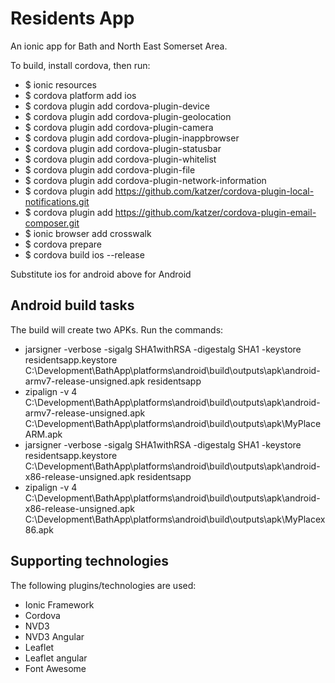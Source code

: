 Residents App
===========

An ionic app for Bath and North East Somerset Area.

To build, install cordova, then run:

- $ ionic resources
- $ cordova platform add ios
- $ cordova plugin add cordova-plugin-device
- $ cordova plugin add cordova-plugin-geolocation
- $ cordova plugin add cordova-plugin-camera
- $ cordova plugin add cordova-plugin-inappbrowser
- $ cordova plugin add cordova-plugin-statusbar
- $ cordova plugin add cordova-plugin-whitelist
- $ cordova plugin add cordova-plugin-file
- $ cordova plugin add cordova-plugin-network-information
- $ cordova plugin add https://github.com/katzer/cordova-plugin-local-notifications.git
- $ cordova plugin add https://github.com/katzer/cordova-plugin-email-composer.git
- $ ionic browser add crosswalk
- $ cordova prepare
- $ cordova build ios --release

Substitute ios for android above for Android

## Android build tasks
The build will create two APKs.  Run the commands:

- jarsigner -verbose -sigalg SHA1withRSA -digestalg SHA1 -keystore residentsapp.keystore C:\Development\BathApp\platforms\android\build\outputs\apk\android-armv7-release-unsigned.apk residentsapp
- zipalign -v 4 C:\Development\BathApp\platforms\android\build\outputs\apk\android-armv7-release-unsigned.apk C:\Development\BathApp\platforms\android\build\outputs\apk\MyPlaceARM.apk
- jarsigner -verbose -sigalg SHA1withRSA -digestalg SHA1 -keystore residentsapp.keystore C:\Development\BathApp\platforms\android\build\outputs\apk\android-x86-release-unsigned.apk residentsapp
- zipalign -v 4 C:\Development\BathApp\platforms\android\build\outputs\apk\android-x86-release-unsigned.apk C:\Development\BathApp\platforms\android\build\outputs\apk\MyPlacex86.apk

## Supporting technologies

The following plugins/technologies are used:

- Ionic Framework
- Cordova
- NVD3
- NVD3 Angular
- Leaflet
- Leaflet angular
- Font Awesome